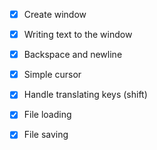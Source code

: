 
- [x] Create window
- [x] Writing text to the window
- [x] Backspace and newline
- [x] Simple cursor
- [x] Handle translating keys (shift)
- [x] File loading
- [x] File saving

